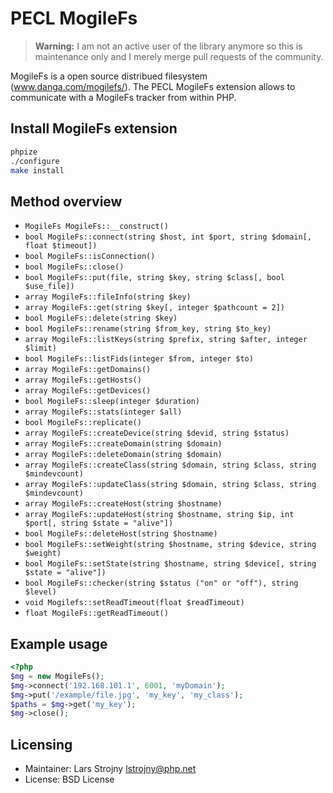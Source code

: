 # PECL MogileFs

> **Warning:** I am not an active user of the library anymore so this is maintenance only and I merely merge pull requests of the community.

MogileFs is a open source distribued filesystem (www.danga.com/mogilefs/). The PECL MogileFs extension allows to communicate with a MogileFs tracker from within PHP.

## Install MogileFs extension

```bash
phpize
./configure
make install
```

## Method overview

 - ``MogileFs MogileFs::__construct()``
 - ``bool MogileFs::connect(string $host, int $port, string $domain[, float $timeout])``
 - ``bool MogileFs::isConnection()``
 - ``bool MogileFs::close()``
 - ``bool MogileFs::put(file, string $key, string $class[, bool $use_file])``
 - ``array MogileFs::fileInfo(string $key)``
 - ``array MogileFs::get(string $key[, integer $pathcount = 2])``
 - ``bool MogileFs::delete(string $key)``
 - ``bool MogileFs::rename(string $from_key, string $to_key)``
 - ``array MogileFs::listKeys(string $prefix, string $after, integer $limit)``
 - ``bool MogileFs::listFids(integer $from, integer $to)``
 - ``array MogileFs::getDomains()``
 - ``array MogileFs::getHosts()``
 - ``array MogileFs::getDevices()``
 - ``bool MogileFs::sleep(integer $duration)``
 - ``array MogileFs::stats(integer $all)``
 - ``bool MogileFs::replicate()``
 - ``array MogileFs::createDevice(string $devid, string $status)``
 - ``array MogileFs::createDomain(string $domain)``
 - ``array MogileFs::deleteDomain(string $domain)``
 - ``array MogileFs::createClass(string $domain, string $class, string $mindevcount)``
 - ``array MogileFs::updateClass(string $domain, string $class, string $mindevcount)``
 - ``array MogileFs::createHost(string $hostname)``
 - ``array MogileFs::updateHost(string $hostname, string $ip, int $port[, string $state = "alive"])``
 - ``bool MogileFs::deleteHost(string $hostname)``
 - ``bool MogileFs::setWeight(string $hostname, string $device, string $weight)``
 - ``bool MogileFs::setState(string $hostname, string $device[, string $state = "alive"])``
 - ``bool MogileFs::checker(string $status ("on" or "off"), string $level)``
 - ``void Mogilefs::setReadTimeout(float $readTimeout)``
 - ``float MogileFs::getReadTimeout()``

## Example usage
```php
<?php
$mg = new MogileFs();
$mg->connect('192.168.101.1', 6001, 'myDomain');
$mg->put('/example/file.jpg', 'my_key', 'my_class');
$paths = $mg->get('my_key');
$mg->close();
```

## Licensing
 - Maintainer: Lars Strojny <lstrojny@php.net>
 - License: BSD License
